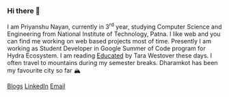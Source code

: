 ### Hi there 👋

I am Priyanshu Nayan, currently in 3<sup>rd</sup> year, studying Computer Science and Engineering from National Institute of Technology, Patna. I like web and you can find me working on web based projects most of time. Presently I am working as Student Developer in Google Summer of Code program for Hydra Ecosystem. I am reading [Educated](https://www.goodreads.com/book/show/35133922-educated) by Tara Westover these days. I often travel to mountains during my semester breaks. Dharamkot has been my favourite city so far 🏔 

<p> 
   <a href="https://medium.com/@impns"> Blogs</a>
  <a href="https://www.linkedin.com/in/priyanshunayan/"> LinkedIn</a>
  <a href="mailto:heypriyanshu@gmail.com" >Email</a> 
</p>

<!--
**priyanshunayan/priyanshunayan** is a ✨ _special_ ✨ repository because its `README.md` (this file) appears on your GitHub profile.

Here are some ideas to get you started:

- 🔭 I’m currently working on ...
- 🌱 I’m currently learning ...
- 👯 I’m looking to collaborate on ...
- 🤔 I’m looking for help with ...
- 💬 Ask me about ...
- 📫 How to reach me: ...
- 😄 Pronouns: ...
- ⚡ Fun fact: ...
-->
